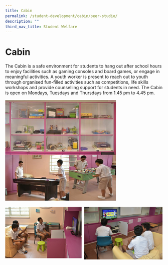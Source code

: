 ```yaml
---
title: Cabin
permalink: /student-development/cabin/peer-studio/
description: ""
third_nav_title: Student Welfare
---
```

Cabin
===========

The Cabin is a safe environment for students to hang out after school hours to enjoy facilities such as gaming consoles and board games, or engage in meaningful activities. A youth worker is present to reach out to youth through organised fun-filled activities such as competitions, life skills workshops and provide counselling support for students in need. The Cabin is open on Mondays, Tuesdays and Thursdays from 1.45 pm to 4.45 pm.

<img src="/images/Cabin1.jpg" style="width:70%">

![Peer Studio](/images/peer%20studio.png)